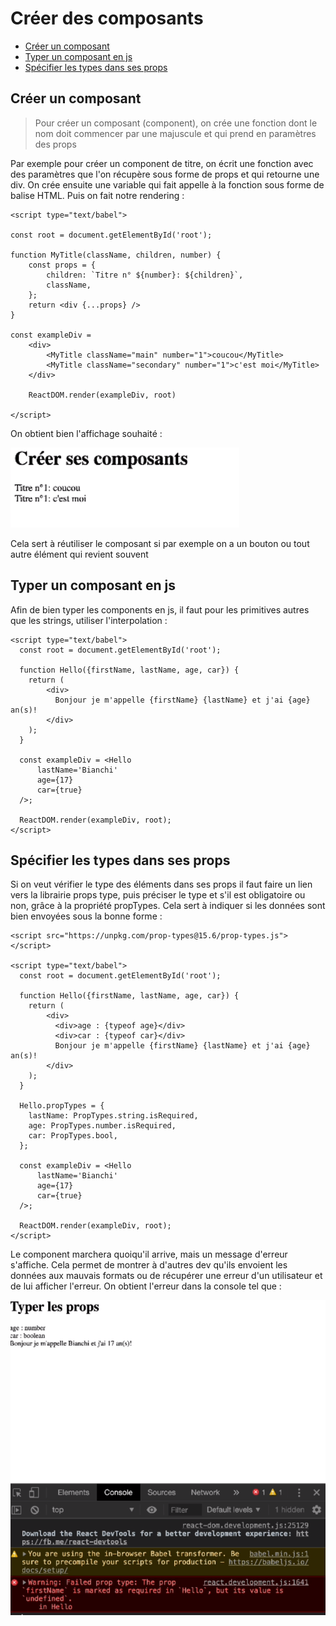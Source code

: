 # Créer des composants

* [Créer un composant](#créer-un-composant)
* [Typer un composant en js](#typer-un-composant-en-js)
* [Spécifier les types dans ses props](#typer-un-composant-en-js)

## Créer un composant

> Pour créer un composant (component), on crée une fonction dont le nom doit commencer par une majuscule et qui prend en paramètres
> des props

Par exemple pour créer un component de titre, on écrit une fonction avec des paramètres que l'on récupère sous forme de props
et qui retourne une div. On crée ensuite une variable qui fait appelle à la fonction sous forme de balise HTML. Puis on
fait notre rendering :

```angular2html
<script type="text/babel">

const root = document.getElementById('root');

function MyTitle(className, children, number) {
    const props = {
        children: `Titre n° ${number}: ${children}`,
        className,
    };
    return <div {...props} />
}

const exampleDiv = 
    <div>
        <MyTitle className="main" number="1">coucou</MyTitle>
        <MyTitle className="secondary" number="1">c'est moi</MyTitle>
    </div>

    ReactDOM.render(exampleDiv, root)

</script>
```

On obtient bien l'affichage souhaité :

![component](img/component.PNG)

Cela sert à réutiliser le composant si par exemple on a un bouton ou tout autre élément qui revient souvent

## Typer un composant en js

Afin de bien typer les components en js, il faut pour les primitives autres que les strings, utiliser l'interpolation :

```angular2html
<script type="text/babel">
  const root = document.getElementById('root');

  function Hello({firstName, lastName, age, car}) {
    return (
        <div>
          Bonjour je m'appelle {firstName} {lastName} et j'ai {age} an(s)!
        </div>
    );
  }

  const exampleDiv = <Hello
      lastName='Bianchi'
      age={17}
      car={true}
  />;

  ReactDOM.render(exampleDiv, root);
</script>
```

## Spécifier les types dans ses props

Si on veut vérifier le type des éléments dans ses props il faut faire un lien vers la librairie props type, puis préciser
le type et s'il est obligatoire ou non, grâce à la propriété propTypes. Cela sert à indiquer si les données sont bien envoyées sous la bonne forme :

```angular2html
<script src="https://unpkg.com/prop-types@15.6/prop-types.js"></script>

<script type="text/babel">
  const root = document.getElementById('root');

  function Hello({firstName, lastName, age, car}) {
    return (
        <div>
          <div>age : {typeof age}</div>
          <div>car : {typeof car}</div>
          Bonjour je m'appelle {firstName} {lastName} et j'ai {age} an(s)!
        </div>
    );
  }

  Hello.propTypes = {
    lastName: PropTypes.string.isRequired,
    age: PropTypes.number.isRequired,
    car: PropTypes.bool,
  };

  const exampleDiv = <Hello
      lastName='Bianchi'
      age={17}
      car={true}
  />;

  ReactDOM.render(exampleDiv, root);
</script>
```

Le component marchera quoiqu'il arrive, mais un message d'erreur s'affiche. Cela permet de montrer à d'autres dev qu'ils envoient
les données aux mauvais formats ou de récupérer une erreur d'un utilisateur et de lui afficher l'erreur. On obtient l'erreur
dans la console tel que :

![error type](img/error%20type.PNG)

